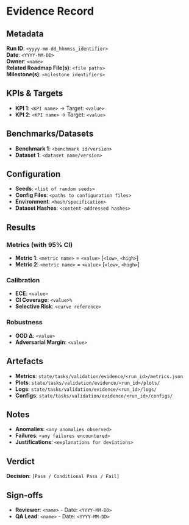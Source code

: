 # Evidence Record

## Metadata
**Run ID**: `<yyyy-mm-dd_hhmmss_identifier>`  
**Date**: `<YYYY-MM-DD>`  
**Owner**: `<name>`  
**Related Roadmap File(s)**: `<file paths>`  
**Milestone(s)**: `<milestone identifiers>`

## KPIs & Targets
- **KPI 1**: `<KPI name>` → Target: `<value>`
- **KPI 2**: `<KPI name>` → Target: `<value>`
<!-- Add more KPIs as needed -->

## Benchmarks/Datasets
- **Benchmark 1**: `<benchmark id/version>`
- **Dataset 1**: `<dataset name/version>`
<!-- Add more benchmarks/datasets as needed -->

## Configuration
- **Seeds**: `<list of random seeds>`
- **Config Files**: `<paths to configuration files>`
- **Environment**: `<hash/specification>`
- **Dataset Hashes**: `<content-addressed hashes>`

## Results

### Metrics (with 95% CI)
- **Metric 1**: `<metric name>` = `<value>` [`<low>`, `<high>`]
- **Metric 2**: `<metric name>` = `<value>` [`<low>`, `<high>`]

### Calibration
- **ECE**: `<value>`
- **CI Coverage**: `<value>%`
- **Selective Risk**: `<curve reference>`

### Robustness
- **OOD Δ**: `<value>`
- **Adversarial Margin**: `<value>`

## Artefacts
- **Metrics**: `state/tasks/validation/evidence/<run_id>/metrics.json`
- **Plots**: `state/tasks/validation/evidence/<run_id>/plots/`
- **Logs**: `state/tasks/validation/evidence/<run_id>/logs/`
- **Configs**: `state/tasks/validation/evidence/<run_id>/configs/`

## Notes
- **Anomalies**: `<any anomalies observed>`
- **Failures**: `<any failures encountered>`
- **Justifications**: `<explanations for deviations>`

## Verdict
**Decision**: `[Pass / Conditional Pass / Fail]`

## Sign-offs
- **Reviewer**: `<name>` - Date: `<YYYY-MM-DD>`
- **QA Lead**: `<name>` - Date: `<YYYY-MM-DD>`
